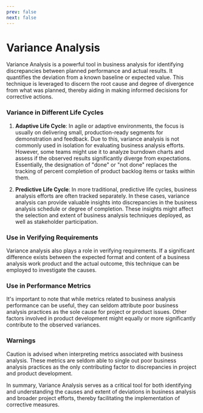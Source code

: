 ```yaml
---
prev: false
next: false
---
```


# Variance Analysis

Variance Analysis is a powerful tool in business analysis for identifying discrepancies between planned performance and actual results. It quantifies the deviation from a known baseline or expected value. This technique is leveraged to discern the root cause and degree of divergence from what was planned, thereby aiding in making informed decisions for corrective actions.

### Variance in Different Life Cycles

1. **Adaptive Life Cycle**: In agile or adaptive environments, the focus is usually on delivering small, production-ready segments for demonstration and feedback. Due to this, variance analysis is not commonly used in isolation for evaluating business analysis efforts. However, some teams might use it to analyze burndown charts and assess if the observed results significantly diverge from expectations. Essentially, the designation of "done" or "not done" replaces the tracking of percent completion of product backlog items or tasks within them.

2. **Predictive Life Cycle**: In more traditional, predictive life cycles, business analysis efforts are often tracked separately. In these cases, variance analysis can provide valuable insights into discrepancies in the business analysis schedule or degree of completion. These insights might affect the selection and extent of business analysis techniques deployed, as well as stakeholder participation.

### Use in Verifying Requirements

Variance analysis also plays a role in verifying requirements. If a significant difference exists between the expected format and content of a business analysis work product and the actual outcome, this technique can be employed to investigate the causes.

### Use in Performance Metrics

It's important to note that while metrics related to business analysis performance can be useful, they can seldom attribute poor business analysis practices as the sole cause for project or product issues. Other factors involved in product development might equally or more significantly contribute to the observed variances.

### Warnings

Caution is advised when interpreting metrics associated with business analysis. These metrics are seldom able to single out poor business analysis practices as the only contributing factor to discrepancies in project and product development.

In summary, Variance Analysis serves as a critical tool for both identifying and understanding the causes and extent of deviations in business analysis and broader project efforts, thereby facilitating the implementation of corrective measures.
